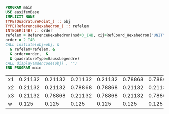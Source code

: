 ```fortran
PROGRAM main
USE easifemBase
IMPLICIT NONE
TYPE(QuadraturePoint_) :: obj
TYPE(ReferenceHexahedron_) :: refelem
INTEGER(I4B) :: order
refelem = ReferenceHexahedron(nsd=3_I4B, xij=RefCoord_Hexahedron("UNIT"))
order = 2_I4B
CALL initiate(obj=obj, &
  & refelem=refelem, &
  & order=order,  &
  & quadratureType=GaussLegendre)
CALL display(mdencode(obj) , "")
END PROGRAM main
```

|    |         |         |         |         |         |         |         |         |
| -- | ------- | ------- | ------- | ------- | ------- | ------- | ------- | ------- |
| x1 | 0.21132 | 0.21132 | 0.21132 | 0.21132 | 0.78868 | 0.78868 | 0.78868 | 0.78868 |
| x2 | 0.21132 | 0.21132 | 0.78868 | 0.78868 | 0.21132 | 0.21132 | 0.78868 | 0.78868 |
| x3 | 0.21132 | 0.78868 | 0.21132 | 0.78868 | 0.21132 | 0.78868 | 0.21132 | 0.78868 |
| w  | 0.125   | 0.125   | 0.125   | 0.125   | 0.125   | 0.125   | 0.125   | 0.125   |
